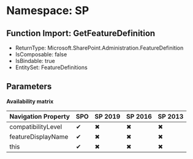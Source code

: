 # Namespace: SP

## Function Import: GetFeatureDefinition

- ReturnType: Microsoft.SharePoint.Administration.FeatureDefinition
- IsComposable: false
- IsBindable: true
- EntitySet: FeatureDefinitions

## Parameters

**Availability matrix**

Navigation Property | SPO | SP 2019 | SP 2016 | SP 2013
----------|-----|---------|---------|--------
compatibilityLevel | ✔ | ✖ | ✖ | ✖
featureDisplayName | ✔ | ✖ | ✖ | ✖
this | ✔ | ✖ | ✖ | ✖
